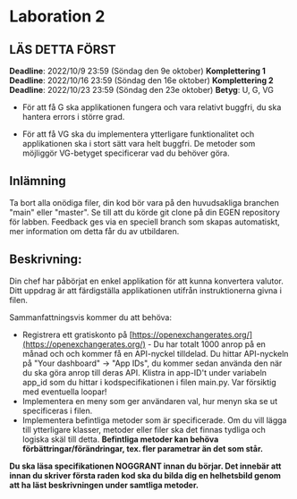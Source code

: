 # Laboration 2 
## LÄS DETTA FÖRST
**Deadline**: 2022/10/9 23:59 (Söndag den 9e oktober)
**Komplettering 1 Deadline**: 2022/10/16 23:59 (Söndag den 16e oktober)
**Komplettering 2 Deadline**: 2022/10/23 23:59 (Söndag den 23e oktober)
**Betyg**: U, G, VG

- För att få G ska applikationen fungera och vara relativt buggfri, du ska hantera errors i större grad.

- För att få VG ska du implementera ytterligare funktionalitet och applikationen ska i stort sätt vara helt buggfri. De metoder som möjliggör VG-betyget specificerar vad du behöver göra.

## Inlämning
Ta bort alla onödiga filer, din kod bör vara på den huvudsakliga branchen "main" eller "master".
Se till att du körde git clone på din EGEN repository för labben.
Feedback ges via en speciell branch som skapas automatiskt, mer information om detta får du av utbildaren.

## Beskrivning:

Din chef har påbörjat en enkel applikation för att kunna konvertera valutor. 
Ditt uppdrag är att färdigställa applikationen utifrån instruktionerna givna i filen.

Sammanfattningsvis kommer du att behöva:
- Registrera ett gratiskonto på [https://openexchangerates.org/](https://openexchangerates.org/) - Du har totalt 1000 anrop på en månad och och kommer få en API-nyckel tilldelad. Du hittar API-nyckeln på "Your dashboard" -> "App IDs", du kommer sedan använda den när du ska göra anrop till deras API. Klistra in app-ID't under variabeln app_id som du hittar i kodspecifikationen i filen main.py. Var försiktig med eventuella loopar!
- Implementera en meny som ger användaren val, hur menyn ska se ut specificeras i filen.
- Implementera befintliga metoder som är specificerade. Om du vill lägga till ytterligare klasser, metoder eller filer ska det finnas tydliga och logiska skäl till detta. 
**Befintliga metoder kan behöva förbättringar/förändringar, tex. fler parametrar än det som står.**

**Du ska läsa specifikationen NOGGRANT innan du börjar. Det innebär att innan du skriver första raden kod ska du bilda dig en helhetsbild genom att ha läst beskrivningen under samtliga metoder.**

